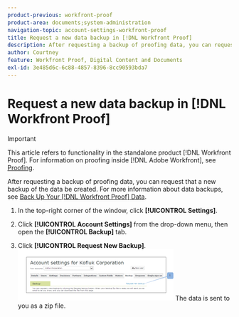 ```yaml
---
product-previous: workfront-proof
product-area: documents;system-administration
navigation-topic: account-settings-workfront-proof
title: Request a new data backup in [!DNL Workfront Proof]
description: After requesting a backup of proofing data, you can request that a new backup of the data be created. For more information about data backups, see Back Up Your [!DNL Workfront Proof] Data.
author: Courtney
feature: Workfront Proof, Digital Content and Documents
exl-id: 3e485d6c-6c88-4857-8396-8cc90593bda7
---
```

# Request a new data backup in [!DNL Workfront Proof]

>[!IMPORTANT]
>
>This article refers to functionality in the standalone product [!DNL Workfront Proof]. For information on proofing inside [!DNL Adobe Workfront], see [Proofing](../../../review-and-approve-work/proofing/proofing.md).

After requesting a backup of proofing data, you can request that a new backup of the data be created. For more information about data backups, see [Back Up Your [!DNL Workfront Proof] Data](../../../workfront-proof/wp-work-proofsfiles/organize-your-work/back-up-data.md).

1. In the top-right corner of the window, click **[!UICONTROL Settings]**.
1. Click **[!UICONTROL Account Settings]** from the drop-down menu, then open the **[!UICONTROL Backup]** tab.

1. Click **[!UICONTROL Request New Backup]**.
   ![New_backup.png](assets/new-backup-350x115.png)
   The data is sent to you as a zip file. 

